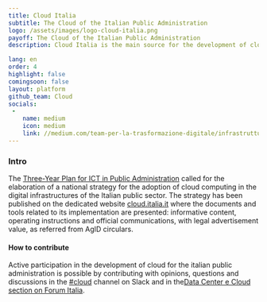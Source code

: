 ```yaml
---
title: Cloud Italia
subtitle: The Cloud of the Italian Public Administration
logo: /assets/images/logo-cloud-italia.png
payoff: The Cloud of the Italian Public Administration
description: Cloud Italia is the main source for the development of cloud computing in the digital infrastructures of the italian public sector.

lang: en
order: 4
highlight: false
comingsoon: false
layout: platform
github_team: Cloud
socials:
 -
    name: medium
    icon: medium
    link: //medium.com/team-per-la-trasformazione-digitale/infrastrutture-digitali-cloud/home
---
```


### Intro

The [Three-Year Plan for ICT in Public Administration](https://pianotriennale-ict.italia.it/) called for the elaboration of a national strategy for the adoption of cloud computing in the digital infrastructures of the Italian public sector. The strategy has been published on the dedicated website [cloud.italia.it](https://cloud.italia.it) where the documents and tools related to its implementation are presented: informative content, operating instructions and official communications, with legal advertisement value, as referred from AgID circulars.

#### How to contribute

Active participation in the development of cloud for the italian public administration is possible by contributing with opinions, questions and discussions in the [#cloud](https://developersitalia.slack.com/messages/C9TCMU07R) channel on Slack and in the[Data Center e Cloud section on Forum Italia](https://forum.italia.it/c/piano-triennale/data-center-e-cloud).
